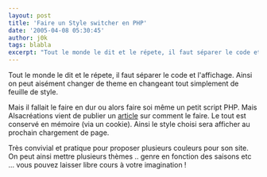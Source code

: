 ```yaml
---
layout: post
title: 'Faire un Style switcher en PHP'
date: '2005-04-08 05:30:45'
author: j0k
tags: blabla
excerpt: "Tout le monde le dit et le répete, il faut séparer le code et l'affichage.   Ainsi on peut aisément changer de theme en changeant tout simplement de feuille de style.  \n  \nMais il fallait le faire en dur ou alors faire soi même un petit script PHP. Mais Alsacréations vient de publier un      …"
---
```


Tout le monde le dit et le répete, il faut séparer le code et l'affichage.   Ainsi on peut aisément changer de theme en changeant tout simplement de feuille de style.

Mais il fallait le faire en dur ou alors faire soi même un petit script PHP. Mais Alsacréations vient de publier un [article](http://css.alsacreations.com/Tutoriels-PHP/style-switcher-php) sur comment le faire.   Le tout est conservé en mémoire (via un cookie). Ainsi le style choisi sera afficher au prochain chargement de page.

Très convivial et pratique pour proposer plusieurs couleurs pour son site. On peut ainsi mettre plusieurs thèmes .. genre en fonction des saisons etc ... vous pouvez laisser libre cours à votre imagination !
